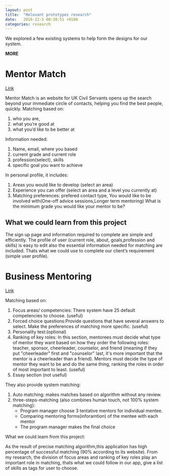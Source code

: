 ```yaml
---
layout: post
title:  "Relevant prototypes research"
date:   2016-12-3 00:30:51 +0100
categories: research
---
```


We explored a few existing systems to help form the designs for our system.

__MORE__

# Mentor Match
[Link](https://www.mentormatch.org.uk/)

Mentor Match is an website for UK Civil Servants opens up the search beyond your immediate circle of contacts, helping you find the best people, quickly. Matching based on:
1. who you are,
2. what you’re good at
3. what you’d like to be better at

Information needed:
1. Name, email, where you based
2. current grade and current role
3. profession(select), skills
4. specific goal you want to achieve

In personal profile, it includes:
1. Areas you would like to develop (select an area)
2. Experience you can offer (select an area and a level you currently at)
3. Matching preferences: prefered contact type, You would like to be involved with(One-off advice sessions,Longer term mentoring) What is the minimum grade you would like your mentor to be?

## What we could learn from this project
The sign up page and information required to complete are simple and efficiently. The profile of user (current role, about, goals,profession and skills) is easy to edit also the essential information needed for matching are included. Thats what we could use to complete our client’s requirement (simple user profile).

# Business Mentoring
[Link](http://www.management-mentors.com/products/corporate-mentoring-products-overview)

Matching based on:
1. Focus areas/ competencies: There system have 25 default competencies to choose. (useful)
2. Forced choice questions:Provide questions that have several answers to select. Make the preferences of matching more specific. (useful)
3. Personality test:(optional)
4. Ranking of key roles: In this section, mentorees must decide what type of mentor they want based on how they order the following roles: teacher, sponsor, cheerleader, counselor, and friend (meaning if they put "cheerleader" first and "counselor" last, it's more important that the mentor is a cheerleader than a friend). Mentors must decide the type of mentor they want to be and do the same thing, ranking the roles in order of most important to least. (useful)
5. Essay section (not useful)

They also provide system matching:
1. Auto matching: makes matches based on algorithm without any review. 
2. three-steps-matching (also combines human touch, not 100% system matching): 
   * Program manager choose 3 tentative mentors for individual mentee.
   * Comparing mentoring forms(inforamtion) of the mentee with each mentor
   * The program manager makes the final choice

What we could learn from this project:

As the result of precise matching algorithm,this application has high percentage of successful matching (90% according to its website). From my research, the division of focus areas and ranking of key roles play an important role in matching, thats what we could follow in our app, give a list of skills as tags for user to choose. 

